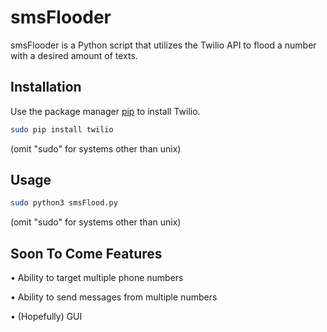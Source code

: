 # smsFlooder

smsFlooder is a Python script that utilizes the Twilio API to flood a number with a desired amount of texts.

## Installation

Use the package manager [pip](https://pip.pypa.io/en/stable/) to install Twilio.

```bash
sudo pip install twilio
```
(omit "sudo" for systems other than unix)


## Usage

```bash
sudo python3 smsFlood.py
```
(omit "sudo" for systems other than unix)

## Soon To Come Features
 • Ability to target multiple phone numbers
 
 • Ability to send messages from multiple numbers
 
 • (Hopefully) GUI
